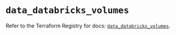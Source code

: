 # `data_databricks_volumes`

Refer to the Terraform Registry for docs: [`data_databricks_volumes`](https://registry.terraform.io/providers/databricks/databricks/1.36.2/docs/data-sources/volumes).
